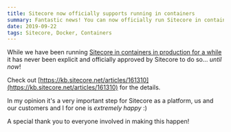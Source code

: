 ```yaml
---
title: Sitecore now officially supports running in containers
summary: Fantastic news! You can now officially run Sitecore in containers.
date: 2019-09-22
tags: Sitecore, Docker, Containers
---
```


While we have been running [Sitecore in containers in production for a while](/posts/sitecore-on-docker-swarm-in-production) it has never been explicit and officially approved by Sitecore to do so... *until now*!

Check out [https://kb.sitecore.net/articles/161310](https://kb.sitecore.net/articles/161310) for the details.

In my opinion it's a very important step for Sitecore as a platform, us and our customers and I for one is *extremely happy* :)

A special thank you to everyone involved in making this happen!
